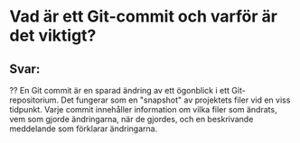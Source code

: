 # Vad är ett Git-commit och varför är det viktigt?

## Svar:
?? En Git commit är en sparad ändring av ett ögonblick i ett Git-repositorium. Det fungerar som en "snapshot" av projektets filer vid en viss tidpunkt. Varje commit innehåller information om vilka filer som ändrats, vem som gjorde ändringarna, när de gjordes, och en beskrivande meddelande som förklarar ändringarna.


